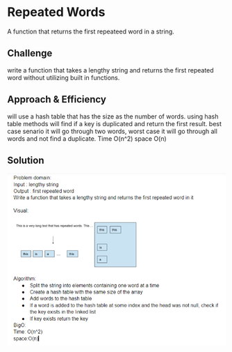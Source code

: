# Repeated Words

A function that returns the first repeateed word in a string.

## Challenge

write a function that takes a lengthy string and returns the first repeated word without utilizing built in functions.

## Approach & Efficiency

will use a hash table that has the size as the number of words. using hash table methods will find if a key is duplicated and return the first result. best case senario it will go through two words, worst case it will go through all words and not find a duplicate.
Time O(n^2)
space O(n)

## Solution
<!-- Embedded whiteboard image -->
![whiteboard solution](./repeatedwords.PNG)
